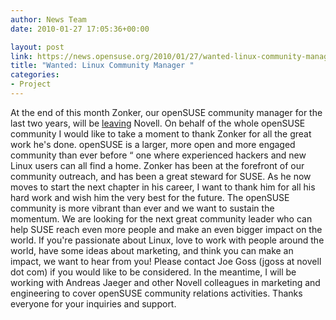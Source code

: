 ```yaml
---
author: News Team
date: 2010-01-27 17:05:36+00:00

layout: post
link: https://news.opensuse.org/2010/01/27/wanted-linux-community-manager/
title: "Wanted: Linux Community Manager "
categories:
- Project
---
```

At the end of this month Zonker, our openSUSE community manager for the last two years, will be [leaving](http://www.dissociatedpress.net/2010/01/25/so-long-and-thanks-for-all-the-geekos/) Novell. On behalf of the whole openSUSE community I would like to take a moment to thank Zonker for all the great work he's done. openSUSE is a larger, more open and more engaged community than ever before “ one where experienced hackers and new Linux users can all find a home. Zonker has been at the forefront of our community outreach, and has been a great steward for SUSE. As he now moves to start the next chapter in his career, I want to thank him for all his hard work and wish him the very best for the future.
The openSUSE community is more vibrant than ever and we want to sustain the momentum. We are looking for the next great community leader who can help SUSE reach even more people and make an even bigger impact on the world. If you're passionate about Linux, love to work with people around the world, have some ideas about marketing, and think you can make an impact, we want to hear from you! Please contact Joe Goss (jgoss at novell dot com) if you would like to be considered.
In the meantime, I will be working with Andreas Jaeger and other Novell colleagues in marketing and engineering to cover openSUSE community relations activities. Thanks everyone for your inquiries and support.		
